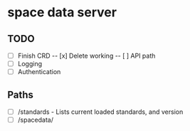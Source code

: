 # space data server

## TODO

- [ ] Finish CRD
-- [x] Delete working
-- [ ] API path
- [ ] Logging
- [ ] Authentication

## Paths

- [ ] /standards - Lists current loaded standards, and version
- [ ] /spacedata/